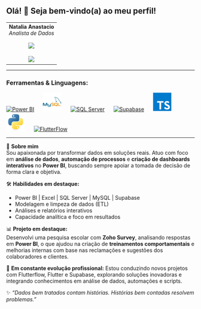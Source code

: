 ## Olá! 👋 Seja bem-vindo(a) ao meu perfil!

<table align="center">
  <tr>
    <td align="center">
      <strong>Natalia Anastacio</strong><br/>
      <em>Analista de Dados</em><br/><br/>
      <a href="https://github.com/NatyAnalytcs-1">
        <img src="https://img.shields.io/badge/GitHub-NatyAnalytcs--1-black?style=for-the-badge&logo=github" />
      </a>
      <br/><br/>
      <a href="https://www.linkedin.com/in/nataliaanastacio">
        <img src="https://img.shields.io/badge/LinkedIn-nataliaanastacio-blue?style=for-the-badge&logo=linkedin" />
      </a>
    </td>
  </tr>
</table>

---

<h3 align="left">Ferramentas & Linguagens:</h3>
<p align="left">
  <a href="https://powerbi.microsoft.com/" target="_blank" rel="noreferrer" title="Power BI"><img src="https://upload.wikimedia.org/wikipedia/commons/c/cf/New_Power_BI_Logo.svg" alt="Power BI" width="40" height="40"/></a>
  &nbsp;&nbsp;&nbsp;&nbsp;
  <a href="https://www.mysql.com/" target="_blank" rel="noreferrer" title="MySQL"><img src="https://raw.githubusercontent.com/devicons/devicon/master/icons/mysql/mysql-original-wordmark.svg" alt="MySQL" width="50" height="50"/></a>
  &nbsp;&nbsp;&nbsp;&nbsp;
  <a href="https://www.microsoft.com/sql-server" target="_blank" rel="noreferrer" title="SQL Server"><img src="https://www.svgrepo.com/show/303229/microsoft-sql-server-logo.svg" alt="SQL Server" width="50" height="50"/></a>
  &nbsp;&nbsp;&nbsp;&nbsp;
  <a href="https://supabase.com/" target="_blank" rel="noreferrer" title="Supabase"><img src="https://cdn.jsdelivr.net/npm/simple-icons@v11/icons/supabase.svg" alt="Supabase" width="50" height="50"/></a>
  &nbsp;&nbsp;&nbsp;&nbsp;
  <a href="https://www.typescriptlang.org/" target="_blank" rel="noreferrer" title="TypeScript"><img src="https://raw.githubusercontent.com/devicons/devicon/master/icons/typescript/typescript-original.svg" alt="TypeScript" width="50" height="50"/></a>
  &nbsp;&nbsp;&nbsp;&nbsp;
  <a href="https://www.python.org/" target="_blank" rel="noreferrer" title="Python"><img src="https://raw.githubusercontent.com/devicons/devicon/master/icons/python/python-original.svg" alt="Python" width="50" height="50"/></a>
  &nbsp;&nbsp;&nbsp;&nbsp;
  <a href="https://flutterflow.io/" target="_blank" rel="noreferrer" title="FlutterFlow"><img src="https://cdn.jsdelivr.net/gh/devicons/devicon/icons/flutter/flutter-original.svg" alt="FlutterFlow" width="50" height="50"/></a>
</p>

---



🎯 **Sobre mim**  
Sou apaixonada por transformar dados em soluções reais. Atuo com foco em **análise de dados**, **automação de processos** e **criação de dashboards interativos** no **Power BI**, buscando sempre apoiar a tomada de decisão de forma clara e objetiva.

🛠️ **Habilidades em destaque:**
- Power BI | Excel | SQL Server | MySQL  | Supabase
- Modelagem e limpeza de dados (ETL)  
- Análises e relatórios interativos  
- Capacidade analítica e foco em resultados  

📊 **Projeto em destaque:**  
Desenvolvi uma pesquisa escolar com **Zoho Survey**, analisando respostas em **Power BI**, o que ajudou na criação de **treinamentos comportamentais** e melhorias internas com base nas reclamações e sugestões dos colaboradores e clientes.


🚀 **Em constante evolução profissional:** 
Estou conduzindo novos projetos com Flutterflow, Flutter e Supabase, explorando soluções inovadoras e integrando conhecimentos em análise de dados, automações e scripts.



✨ *“Dados bem tratados contam histórias. Histórias bem contadas resolvem problemas.”*  
